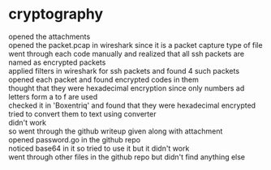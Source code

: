 # cryptography

opened the attachments  
opened the packet.pcap in wireshark since it is a packet capture type of file  
went through each code manually and realized that all ssh packets are named as encrypted packets  
applied filters in wireshark for ssh packets and found 4 such packets   
opened each packet and found encrypted codes in them  
thought that they were hexadecimal encryption since only numbers ad letters form a to f are used   
checked it in 'Boxentriq' and found that they were hexadecimal encrypted   
tried to convert them to text using converter  
didn't work  
so went through the github writeup given along with attachment   
opened password.go in the github repo   
noticed base64 in it so tried to use it but it didn't work  
went through other files in the github repo but didn't find anything else  
